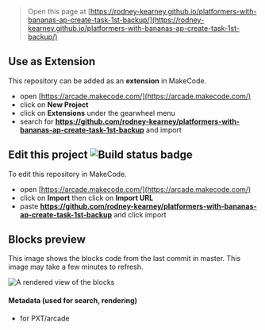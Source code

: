  


> Open this page at [https://rodney-kearney.github.io/platformers-with-bananas-ap-create-task-1st-backup/](https://rodney-kearney.github.io/platformers-with-bananas-ap-create-task-1st-backup/)

## Use as Extension

This repository can be added as an **extension** in MakeCode.

* open [https://arcade.makecode.com/](https://arcade.makecode.com/)
* click on **New Project**
* click on **Extensions** under the gearwheel menu
* search for **https://github.com/rodney-kearney/platformers-with-bananas-ap-create-task-1st-backup** and import

## Edit this project ![Build status badge](https://github.com/rodney-kearney/platformers-with-bananas-ap-create-task-1st-backup/workflows/MakeCode/badge.svg)

To edit this repository in MakeCode.

* open [https://arcade.makecode.com/](https://arcade.makecode.com/)
* click on **Import** then click on **Import URL**
* paste **https://github.com/rodney-kearney/platformers-with-bananas-ap-create-task-1st-backup** and click import

## Blocks preview

This image shows the blocks code from the last commit in master.
This image may take a few minutes to refresh.

![A rendered view of the blocks](https://github.com/rodney-kearney/platformers-with-bananas-ap-create-task-1st-backup/raw/master/.github/makecode/blocks.png)

#### Metadata (used for search, rendering)

* for PXT/arcade
<script src="https://makecode.com/gh-pages-embed.js"></script><script>makeCodeRender("{{ site.makecode.home_url }}", "{{ site.github.owner_name }}/{{ site.github.repository_name }}");</script>
